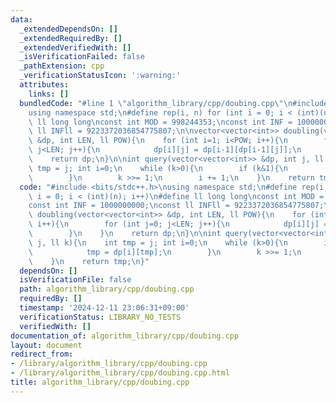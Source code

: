 ```yaml
---
data:
  _extendedDependsOn: []
  _extendedRequiredBy: []
  _extendedVerifiedWith: []
  _isVerificationFailed: false
  _pathExtension: cpp
  _verificationStatusIcon: ':warning:'
  attributes:
    links: []
  bundledCode: "#line 1 \"algorithm_library/cpp/doubing.cpp\"\n#include <bits/stdc++.h>\n\
    using namespace std;\n#define rep(i, n) for (int i = 0; i < (int)(n); i++)\n#define\
    \ ll long long\nconst int MOD = 998244353;\nconst int INF = 1000000000;\nconst\
    \ ll INFll = 9223372036854775807;\n\nvector<vector<int>> doubling(vector<vector<int>>\
    \ &dp, int LEN, ll POW){\n    for (int i=1; i<POW; i++){\n        for (int j=0;\
    \ j<LEN; j++){\n            dp[i][j] = dp[i-1][dp[i-1][j]];\n        }\n    }\n\
    \    return dp;\n}\n\nint query(vector<vector<int>> &dp, int j, ll k){\n    int\
    \ tmp = j; int i=0;\n    while (k>0){\n        if (k&1){\n            tmp = dp[i][tmp];\n\
    \        }\n        k >>= 1;\n        i += 1;\n    }\n    return tmp;\n}\n"
  code: "#include <bits/stdc++.h>\nusing namespace std;\n#define rep(i, n) for (int\
    \ i = 0; i < (int)(n); i++)\n#define ll long long\nconst int MOD = 998244353;\n\
    const int INF = 1000000000;\nconst ll INFll = 9223372036854775807;\n\nvector<vector<int>>\
    \ doubling(vector<vector<int>> &dp, int LEN, ll POW){\n    for (int i=1; i<POW;\
    \ i++){\n        for (int j=0; j<LEN; j++){\n            dp[i][j] = dp[i-1][dp[i-1][j]];\n\
    \        }\n    }\n    return dp;\n}\n\nint query(vector<vector<int>> &dp, int\
    \ j, ll k){\n    int tmp = j; int i=0;\n    while (k>0){\n        if (k&1){\n\
    \            tmp = dp[i][tmp];\n        }\n        k >>= 1;\n        i += 1;\n\
    \    }\n    return tmp;\n}"
  dependsOn: []
  isVerificationFile: false
  path: algorithm_library/cpp/doubing.cpp
  requiredBy: []
  timestamp: '2024-12-11 23:06:31+09:00'
  verificationStatus: LIBRARY_NO_TESTS
  verifiedWith: []
documentation_of: algorithm_library/cpp/doubing.cpp
layout: document
redirect_from:
- /library/algorithm_library/cpp/doubing.cpp
- /library/algorithm_library/cpp/doubing.cpp.html
title: algorithm_library/cpp/doubing.cpp
---
```

